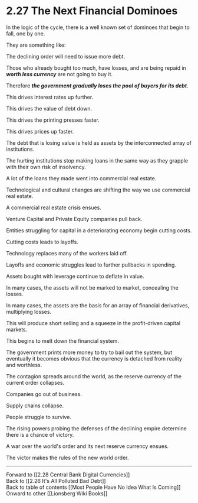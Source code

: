 # 2.27 The Next Financial Dominoes

In the logic of the cycle, there is a well known set of dominoes that begin to fall, one by one. 

They are something like: 

The declining order will need to issue more debt. 

Those who already bought too much, have losses, and are being repaid in ***worth less currency*** are not going to buy it. 

Therefore ***the government gradually loses the pool of buyers for its debt***. 

This drives interest rates up further. 

This drives the value of debt down. 

This drives the printing presses faster. 

This drives prices up faster. 

The debt that is losing value is held as assets by the interconnected array of institutions.

The hurting institutions stop making loans in the same way as they grapple with their own risk of insolvency. 

A lot of the loans they made went into commercial real estate.

Technological and cultural changes are shifting the way we use commercial real estate. 

A commercial real estate crisis ensues. 

Venture Capital and Private Equity companies pull back. 

Entities struggling for capital in a deteriorating economy begin cutting costs. 

Cutting costs leads to layoffs. 

Technology replaces many of the workers laid off. 

Layoffs and economic struggles lead to further pullbacks in spending. 

Assets bought with leverage continue to deflate in value. 

In many cases, the assets will not be marked to market, concealing the losses. 

In many cases, the assets are the basis for an array of financial derivatives, multiplying losses. 

This will produce short selling and a squeeze in the profit-driven capital markets.

This begins to melt down the financial system. 

The government prints more money to try to bail out the system, but eventually it becomes obvious that the currency is detached from reality and worthless. 

The contagion spreads around the world, as the reserve currency of the current order collapses. 

Companies go out of business. 

Supply chains collapse. 

People struggle to survive. 

The rising powers probing the defenses of the declining empire determine there is a chance of victory. 

A war over the world's order and its next reserve currency ensues. 

The victor makes the rules of the new world order.  

___

Forward to [[2.28 Central Bank Digital Currencies]]  
Back to [[2.26 It's All Polluted Bad Debt]]   
Back to table of contents [[Most People Have No Idea What Is Coming]]   
Onward to other [[Lionsberg Wiki Books]]  




